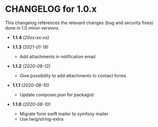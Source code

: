 CHANGELOG for 1.0.x
===================

This changelog references the relevant changes (bug and security fixes) done
in 1.0 minor versions.

* **1.1.4** _(20xx-xx-xx)_


* **1.1.3** _(2021-01-19)_
    * Add attachments in notification email

* **1.1.2** _(2020-08-12)_
    * Give possibility to add attachments to contact forms

* **1.1.1** _(2020-08-10)_
    * Update composer.json for packagist

* **1.1.0** _(2020-08-10)_
    * Migrate form swift mailer to symfony mailer
    * Use twig/string-extra
